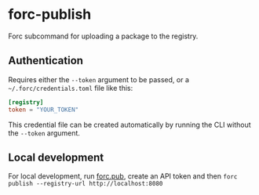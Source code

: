 # forc-publish

Forc subcommand for uploading a package to the registry.

## Authentication

Requires either the `--token` argument to be passed, or a `~/.forc/credentials.toml` file like this:

```toml
[registry]
token = "YOUR_TOKEN"
```

This credential file can be created automatically by running the CLI without the `--token` argument.

## Local development

For local development, run [forc.pub](https://github.com/FuelLabs/forc.pub), create an API token and then `forc publish --registry-url http://localhost:8080`
